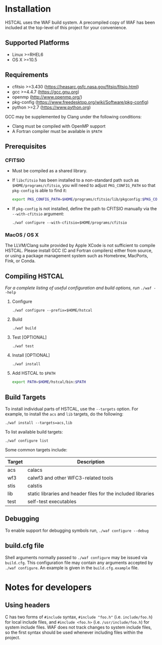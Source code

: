 # Installation

HSTCAL uses the WAF build system. A precompiled copy of WAF has been included at the top-level of this project for your convenience.


## Supported Platforms

- Linux >=RHEL6
- OS X >=10.5


## Requirements

- cfitsio >=3.430 (https://heasarc.gsfc.nasa.gov/fitsio/fitsio.html)
- gcc >=4.4.7 (https://gcc.gnu.org)
- openmp (http://www.openmp.org/)
- pkg-config (https://www.freedesktop.org/wiki/Software/pkg-config)
- python >=2.7 (https://www.python.org)

GCC may be supplemented by Clang under the following conditions:

- Clang must be compiled with OpenMP support
- A Fortran compiler must be available in `$PATH`


## Prerequisites


### CFITSIO

- Must be compiled as a shared library.

- If `libcfitsio` has been installed to a non-standard path such as `$HOME/programs/cfitsio`, you will need to adjust `PKG_CONFIG_PATH` so that `pkg-config` is able to find it:

    ```bash
    export PKG_CONFIG_PATH=$HOME/programs/cfitsio/lib/pkgconfig:$PKG_CONFIG_PATH
    ```

- If `pkg-config` is not installed, define the path to CFITSIO manually via the `--with-cfitsio` argument:

    ```
    ./waf configure --with-cfitsio=$HOME/programs/cfitsio
    ```


### MacOS / OS X

The LLVM/Clang suite provided by Apple XCode is not sufficient to compile HSTCAL. Please install GCC (C and Fortran compilers) either from source, or using a package management system such as Homebrew, MacPorts, Fink, or Conda.


## Compiling HSTCAL

_For a complete listing of useful configuration and build options, run_ `./waf --help`

1. Configure

    ```
    ./waf configure --prefix=$HOME/hstcal
    ```

2. Build

    ```
    ./waf build
    ```

3. Test [OPTIONAL]

    ```
    ./waf test
    ```

4. Install [OPTIONAL]

    ```
    ./waf install
    ```

5. Add HSTCAL to `$PATH`

    ```bash
    export PATH=$HOME/hstcal/bin:$PATH
    ```


## Build Targets

To install individual parts of HSTCAL, use the `--targets` option. For example, to install the `acs` and `lib` targets, do the following:

```
./waf install --targets=acs,lib
```

To list available build targets:

```
./waf configure list
```

Some common targets include:

Target | Description
-------|------------
acs    | calacs
wf3    | calwf3 and other WFC3-related tools
stis   | calstis
lib    | static libraries and header files for the included libraries
test   | self-test executables


## Debugging

To enable support for debugging symbols run, `./waf configure --debug`


## build.cfg file

Shell arguments normally passed to `./waf configure` may be issued via `build.cfg`.  This configuration file may contain any arguments accepted by `./waf configure`.  An example is given in the `build.cfg.example` file.


# Notes for developers


## Using headers


C has two forms of `#include` syntax, `#include "foo.h"` (i.e. `include/foo.h`) for local include files, and `#include <foo.h>` (i.e. `/usr/include/foo.h`) for system include files.  WAF does not track changes to system include files, so the first syntax should be used whenever including files within the project.
